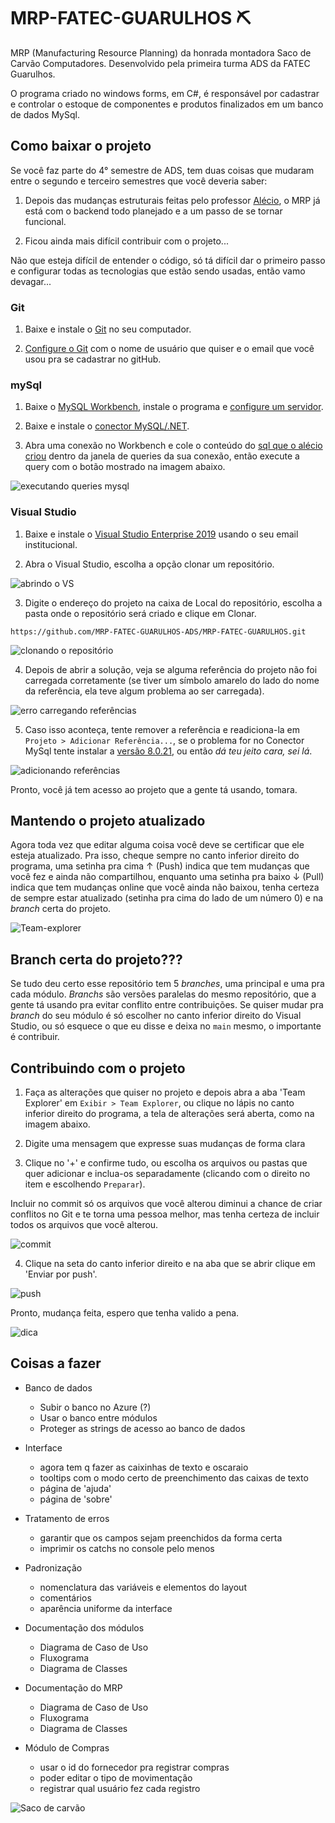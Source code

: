 # MRP-FATEC-GUARULHOS ⛏

MRP (Manufacturing Resource Planning) da honrada montadora Saco de Carvão Computadores. Desenvolvido pela primeira turma ADS da FATEC Guarulhos.

O programa criado no windows forms, em C#, é responsável por cadastrar e controlar o estoque de componentes e produtos finalizados em um banco de dados MySql.

## Como baixar o projeto
Se você faz parte do 4° semestre de ADS, tem duas coisas que mudaram entre o segundo e terceiro semestres que você deveria saber:

1. Depois das mudanças estruturais feitas pelo professor [Alécio](https://github.com/aleciogodoi), o MRP já está com o backend todo planejado e a um passo de se tornar funcional.

2. Ficou ainda mais difícil contribuir com o projeto...

Não que esteja difícil de entender o código, só tá difícil dar o primeiro passo e configurar todas as tecnologias que estão sendo usadas, então vamo devagar...

### Git
1. Baixe e instale o [Git](https://git-scm.com/downloads) no seu computador.

2. [Configure o Git](https://git-scm.com/book/pt-br/v2/Come%C3%A7ando-Configura%C3%A7%C3%A3o-Inicial-do-Git) com o nome de usuário que quiser e o email que você usou pra se cadastrar no gitHub.

### mySql
1. Baixe o [MySQL Workbench](https://dev.mysql.com/downloads/workbench/), instale o programa e [configure um servidor](https://www.alura.com.br/artigos/mysql-do-download-e-instalacao-ate-sua-primeira-tabela).

2. Baixe e instale o [conector MySQL/.NET](https://dev.mysql.com/downloads/connector/net/).

3. Abra uma conexão no Workbench e cole o conteúdo do [sql que o alécio criou](https://github.com/MRP-FATEC-GUARULHOS-ADS/MRP-FATEC-GUARULHOS/blob/main/MRP-SacoCarvao/MRP-SacoCarvao/Banco%20de%20Dados/Script%20Banco%20MRP.sql) dentro da janela de queries da sua conexão, então execute a query com o botão mostrado na imagem abaixo.

![executando queries mysql](/img/mysql.png)

### Visual Studio
1. Baixe e instale o [Visual Studio Enterprise 2019](https://azureforeducation.microsoft.com/devtools) usando o seu email institucional.

2. Abra o Visual Studio, escolha a opção clonar um repositório.

![abrindo o VS](/img/vs-git1.jpg)

3. Digite o endereço do projeto na caixa de Local do repositório, escolha a pasta onde o repositório será criado e clique em Clonar.

```
https://github.com/MRP-FATEC-GUARULHOS-ADS/MRP-FATEC-GUARULHOS.git
```

![clonando o repositório](/img/vs-git2.png)

4. Depois de abrir a solução, veja se alguma referência do projeto não foi carregada corretamente (se tiver um símbolo amarelo do lado do nome da referência, ela teve algum problema ao ser carregada).

![erro carregando referências](/img/vs-git6.png)

5. Caso isso aconteça, tente remover a referência e readiciona-la em `Projeto > Adicionar Referência...`, se o problema for no Conector MySql tente instalar a [versão 8.0.21](https://downloads.mysql.com/archives/c-net/), ou então *dá teu jeito cara, sei lá*.

![adicionando referências](/img/vs-gitrefs.png)

Pronto, você já tem acesso ao projeto que a gente tá usando, tomara.

## Mantendo o projeto atualizado
Agora toda vez que editar alguma coisa você deve se certificar que ele esteja atualizado. Pra isso, cheque sempre no canto inferior direito do programa, uma setinha pra cima ↑ (Push) indica que tem mudanças que você fez e ainda não compartilhou, enquanto uma setinha pra baixo ↓ (Pull) indica que tem mudanças online que você ainda não baixou, tenha certeza de sempre estar atualizado (setinha pra cima do lado de um número 0) e na *branch* certa do projeto.

![Team-explorer](/img/vs-git3.jpg)

## Branch certa do projeto???
Se tudo deu certo esse repositório tem 5 *branches*, uma principal e uma pra cada módulo. *Branchs* são versões paralelas do mesmo repositório, que a gente tá usando pra evitar conflito entre contribuições. Se quiser mudar pra *branch* do seu módulo é só escolher no canto inferior direito do Visual Studio, ou só esquece o que eu disse e deixa no `main` mesmo, o importante é contribuir.

## Contribuindo com o projeto
1. Faça as alterações que quiser no projeto e depois abra a aba 'Team Explorer' em `Exibir > Team Explorer`, ou clique no lápis no canto inferior direito do programa, a tela de alterações será aberta, como na imagem abaixo.

2. Digite uma mensagem que expresse suas mudanças de forma clara

3. Clique no '+' e confirme tudo, ou escolha os arquivos ou pastas que quer adicionar e inclua-os separadamente (clicando com o direito no item e escolhendo `Preparar`).

Incluir no commit só os arquivos que você alterou diminui a chance de criar conflitos no Git e te torna uma pessoa melhor, mas tenha certeza de incluir todos os arquivos que você alterou.

![commit](/img/vs-git4.jpg)

4. Clique na seta do canto inferior direito e na aba que se abrir clique em 'Enviar por push'.

![push](/img/vs-git5.jpg)

Pronto, mudança feita, espero que tenha valido a pena.

![dica](/img/dica.png)

## Coisas a fazer

- Banco de dados
    - Subir o banco no Azure (?)
    - Usar o banco entre módulos
    - Proteger as strings de acesso ao banco de dados
- Interface
    - agora tem q fazer as caixinhas de texto e oscaraio
    - tooltips com o modo certo de preenchimento das caixas de texto
    - página de 'ajuda'
    - página de 'sobre'
- Tratamento de erros
    - garantir que os campos sejam preenchidos da forma certa
    - imprimir os catchs no console pelo menos
- Padronização
    - nomenclatura das variáveis e elementos do layout
    - comentários
    - aparência uniforme da interface

- Documentação dos módulos
    - Diagrama de Caso de Uso
    - Fluxograma
    - Diagrama de Classes
- Documentação do MRP
    - Diagrama de Caso de Uso
    - Fluxograma
    - Diagrama de Classes
    
- Módulo de Compras
    - usar o id do fornecedor pra registrar compras
    - poder editar o tipo de movimentação
    - registrar qual usuário fez cada registro

![Saco de carvão](/img/logo.png)

